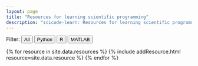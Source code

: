 ```yaml
---
layout: page
title: "Resources for learning scientific programming"
description: "scicode-learn: Resources for learning scientific programming"
---
```


Filter: 
<button type="button" class="btn btn-xs btn-default" data-rel="All">All</button>
<button type="button" class="btn btn-xs btn-success" data-rel="Python">Python</button>
<button type="button" class="btn btn-xs btn-danger" data-rel="R">R</button>
<button type="button" class="btn btn-xs btn-primary" data-rel="Matlab">MATLAB</button>

<div class="row">

{% for resource in site.data.resources %}
	{% include addResource.html resource=site.data.resource %}
{% endfor %}

</div>
